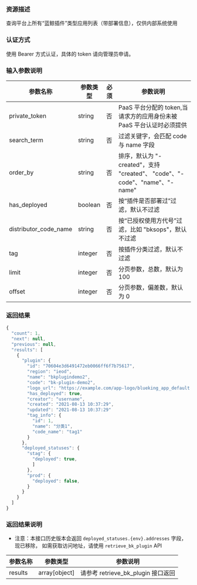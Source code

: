 ### 资源描述

查询平台上所有“蓝鲸插件”类型应用列表（带部署信息），仅供内部系统使用

### 认证方式

使用 Bearer 方式认证，具体的 token 请向管理员申请。

### 输入参数说明

| 参数名称              | 参数类型 | 必须 | 参数说明                                                             |
|-----------------------|----------|-----|------------------------------------------------------------------|
| private_token         | string   | 否   | PaaS 平台分配的 token,当请求方的应用身份未被 PaaS 平台认证时必须提供 |
| search_term           | string   | 否   | 过滤关键字，会匹配 code 与 name 字段                                  |
| order_by              | string   | 否   | 排序，默认为 "-created"，支持 "created"、 "code"、"-code"、"name"、"-name" |
| has_deployed          | boolean  | 否   | 按“插件是否部署过”过滤，默认不过滤                                    |
| distributor_code_name | string   | 否   | 按“已授权使用方代号”过滤，比如 "bksops"，默认不过滤                    |
| tag                   | integer  | 否   |  按插件分类过滤，默认不过滤                    |
| limit                 | integer  | 否   | 分页参数，总数，默认为 100                                             |
| offset                | integer  | 否   | 分页参数，偏差数，默认为 0                                             |

### 返回结果

```javascript
{
  "count": 1,
  "next": null,
  "previous": null,
  "results": [
    {
      "plugin": {
        "id": "70604e3d6491472eb0066ff6f7b75617",
        "region": "ieod",
        "name": "bkplugindemo2",
        "code": "bk-plugin-demo2",
        "logo_url": "https://example.com/app-logo/blueking_app_default.png",
        "has_deployed": true,
        "creator": "username",
        "created": "2021-08-13 10:37:29",
        "updated": "2021-08-13 10:37:29"
        "tag_info": {
          "id": 1,
          "name": "分类1",
          "code_name": "tag1"
        }
      },
      "deployed_statuses": {
        "stag": {
          "deployed": true,
          ]
        },
        "prod": {
          "deployed": false,
        }
      }
    }
  ]
}
```

### 返回结果说明

- 注意：本接口历史版本会返回 `deployed_statuses.{env}.addresses` 字段，现已移除，
  如需获取访问地址，请使用 `retrieve_bk_plugin` API

| 参数名称 | 参数类型      | 参数说明                           |
|----------|---------------|--------------------------------|
| results  | array[object] | 请参考 retrieve_bk_plugin 接口返回 |
